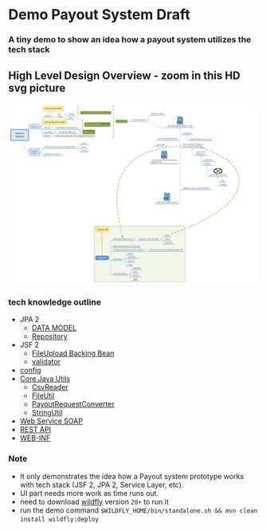 Demo Payout System Draft
===============================
### A tiny demo to show an idea how a payout system utilizes the tech stack 

## High Level Design Overview - zoom in this HD svg picture
![Overview](overview.svg)

### tech knowledge outline
- JPA 2
    - [DATA MODEL](src/main/java/technology/touchmars/model)
    - [Repository](src/main/java/technology/touchmars/repository)  
- JSF 2
    - [FileUpload Backing Bean](src/main/java/technology/touchmars/jsf/FileUploadBean.java)
    - [validator](src/main/java/technology/touchmars/validator)
- [config](src/main/java/technology/touchmars/config)  
- [Core Java Utils](src/main/java/technology/touchmars/util) 
    - [CsvReader](src/main/java/technology/touchmars/util/CsvReader.java)
    - [FileUtil](src/main/java/technology/touchmars/util/FileUtil.java)
    - [PayoutRequestConverter](src/main/java/technology/touchmars/util/PayoutRequestConverter.java)
    - [StringUtil](src/main/java/technology/touchmars/util/StringUtil.java) 
- [Web Service SOAP](src/main/java/technology/touchmars/webservice)
- [REST API](src/main/java/technology/touchmars/api/RestSample.java) 
- [WEB-INF](src/main/webapp/WEB-INF)



### Note
- It only demonstrates the idea how a Payout system prototype works with tech stack (JSF 2, JPA 2, Service Layer, etc). 
- UI part needs more work as time runs out.
- need to download [wildfly](https://www.wildfly.org/downloads/) version `20+` to run it
- run the demo command `$WILDFLY_HOME/bin/standalone.sh && mvn clean install wildfly:deploy`